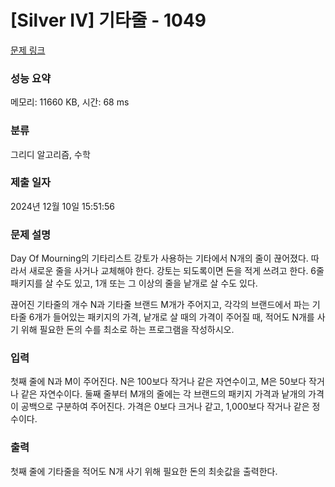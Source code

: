 # [Silver IV] 기타줄 - 1049 

[문제 링크](https://www.acmicpc.net/problem/1049) 

### 성능 요약

메모리: 11660 KB, 시간: 68 ms

### 분류

그리디 알고리즘, 수학

### 제출 일자

2024년 12월 10일 15:51:56

### 문제 설명

<p>Day Of Mourning의 기타리스트 강토가 사용하는 기타에서 N개의 줄이 끊어졌다. 따라서 새로운 줄을 사거나 교체해야 한다. 강토는 되도록이면 돈을 적게 쓰려고 한다. 6줄 패키지를 살 수도 있고, 1개 또는 그 이상의 줄을 낱개로 살 수도 있다.</p>

<p>끊어진 기타줄의 개수 N과 기타줄 브랜드 M개가 주어지고, 각각의 브랜드에서 파는 기타줄 6개가 들어있는 패키지의 가격, 낱개로 살 때의 가격이 주어질 때, 적어도 N개를 사기 위해 필요한 돈의 수를 최소로 하는 프로그램을 작성하시오.</p>

### 입력 

 <p>첫째 줄에 N과 M이 주어진다. N은 100보다 작거나 같은 자연수이고, M은 50보다 작거나 같은 자연수이다. 둘째 줄부터 M개의 줄에는 각 브랜드의 패키지 가격과 낱개의 가격이 공백으로 구분하여 주어진다. 가격은 0보다 크거나 같고, 1,000보다 작거나 같은 정수이다.</p>

### 출력 

 <p>첫째 줄에 기타줄을 적어도 N개 사기 위해 필요한 돈의 최솟값을 출력한다.</p>

